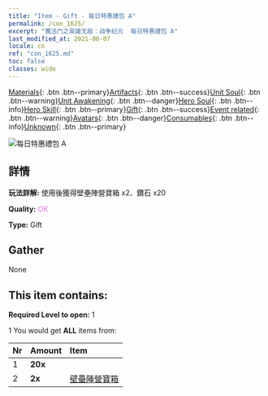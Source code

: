 ```yaml
---
title: "Item - Gift - 每日特惠禮包 A"
permalink: /con_1625/
excerpt: "魔法门之英雄无敌：战争纪元  每日特惠禮包 A"
last_modified_at: 2021-06-07
locale: cn
ref: "con_1625.md"
toc: false
classes: wide
---
```

 [Materials](/ItemsCN/){: .btn .btn--primary}[Artifacts](/ItemsCN/Artifacts/){: .btn .btn--success}[Unit Soul](/ItemsCN/UnitSoul/){: .btn .btn--warning}[Unit Awakening](/ItemsCN/UnitAwakening/){: .btn .btn--danger}[Hero Soul](/ItemsCN/HeroSoul/){: .btn .btn--info}[Hero Skill](/ItemsCN/HeroSkill/){: .btn .btn--primary}[Gift](/ItemsCN/Gift/){: .btn .btn--success}[Event related](/ItemsCN/Events/){: .btn .btn--warning}[Avatars](/ItemsCN/Avatars/){: .btn .btn--danger}[Consumables](/ItemsCN/Consumables/){: .btn .btn--info}[Unknown](/ItemsCN/Unknown/){: .btn .btn--primary}

 ![每日特惠禮包 A](/images/t/i_907219.png)

## 詳情
 **玩法詳解:** 使用後獲得壁壘陣營寶箱 x2、鑽石 x20

 **Quality:** <span style="color: #DA70D6">OK</span>

 **Type:** Gift

## Gather

  None

## This item contains:

 **Required Level to open:** 1

 1 You would get **ALL** items  from:

  | Nr | Amount |     Item    |
  |:---|:-------|:------------|
  | 1 |  **20x** | <i class="fas fa-gem"/> |  | 
  | 2 |  **2x** | [壁壘陣營寶箱](/cn/Items/con_1270/) |  | 
